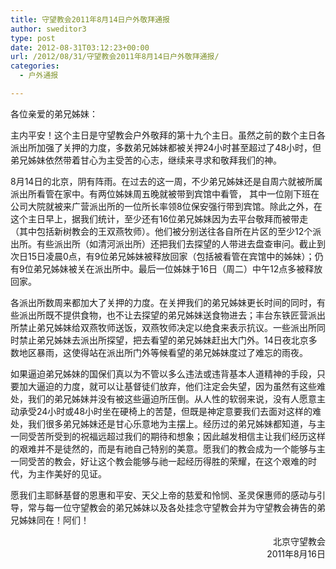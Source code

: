 ```yaml
---
title: 守望教会2011年8月14日户外敬拜通报
author: sweditor3
type: post
date: 2012-08-31T03:12:23+00:00
url: /2012/08/31/守望教会2011年8月14日户外敬拜通报/
categories:
  - 户外通报

---
```

各位亲爱的弟兄姊妹：

主内平安！这个主日是守望教会户外敬拜的第十九个主日。虽然之前的数个主日各派出所加强了关押的力度，多数弟兄姊妹都被关押24小时甚至超过了48小时，但弟兄姊妹依然带着甘心为主受苦的心志，继续来寻求和敬拜我们的神。

8月14日的北京，阴有阵雨。在过去的这一周，不少弟兄姊妹还是自周六就被所属派出所看管在家中。有两位姊妹周五晚就被带到宾馆中看管， 其中一位刚下班在公司大院就被来广营派出所的一位所长率领8位保安强行带到宾馆。除此之外，在这个主日早上，据我们统计，至少还有16位弟兄姊妹因为去平台敬拜而被带走（其中包括新树教会的王双燕牧师）。他们被分别送往各自所在片区的至少12个派出所。有些派出所（如清河派出所）还把我们去探望的人带进去盘查审问。截止到次日15日凌晨0点，有9位弟兄姊妹被释放回家（包括被看管在宾馆中的姊妹）；仍有9位弟兄姊妹被关在派出所中。最后一位姊妹于16日（周二）中午12点多被释放回家。

各派出所数周来都加大了关押的力度。在关押我们的弟兄姊妹更长时间的同时，有些派出所既不提供食物，也不让去探望的弟兄姊妹送食物进去；丰台东铁匠营派出所禁止弟兄姊妹给双燕牧师送饭，双燕牧师决定以绝食来表示抗议。一些派出所同时禁止弟兄姊妹去派出所探望，把去看望的弟兄姊妹赶出大门外。14日夜北京多数地区暴雨，这使得站在派出所门外等候看望的弟兄姊妹度过了难忘的雨夜。

如果逼迫弟兄姊妹的国保们真以为不管以多么违法或违背基本人道精神的手段，只要加大逼迫的力度，就可以让基督徒们放弃，他们注定会失望，因为虽然有这些难处，我们的弟兄姊妹并没有被这些逼迫所压倒。从人性的软弱来说，没有人愿意主动承受24小时或48小时坐在硬椅上的苦楚，但既是神定意要我们去面对这样的难处，我们很多弟兄姊妹还是甘心乐意地为主摆上。经历过的弟兄姊妹都知道，与主一同受苦所受到的祝福远超过我们的期待和想象；因此越发相信主让我们经历这样的艰难并不是徒然的，而是有祂自己特别的美意。愿我们的教会成为一个能够与主一同受苦的教会，好让这个教会能够与祂一起经历得胜的荣耀，在这个艰难的时代，为主作美好的见证。

愿我们主耶稣基督的恩惠和平安、天父上帝的慈爱和怜悯、圣灵保惠师的感动与引导，常与每一位守望教会的弟兄姊妹以及各处挂念守望教会并为守望教会祷告的弟兄姊妹同在！阿们！

<p style="text-align: right;">
  北京守望教会<br /> 2011年8月16日
</p>